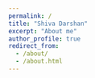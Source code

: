 ```yaml
---
permalink: /
title: "Shiva Darshan"
excerpt: "About me"
author_profile: true
redirect_from: 
  - /about/
  - /about.html
---
```



